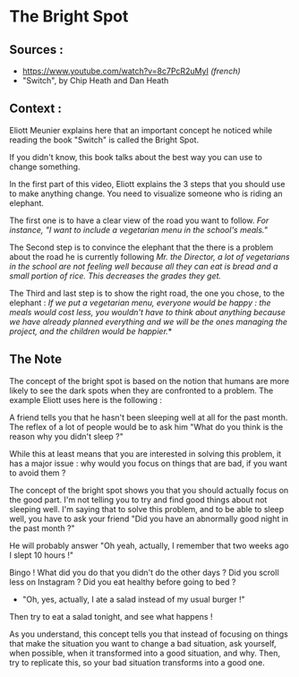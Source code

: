# The Bright Spot

## Sources :
- https://www.youtube.com/watch?v=8c7PcR2uMyI *(french)*
- "Switch", by Chip Heath and Dan Heath

## Context :
Eliott Meunier explains here that an important concept he noticed while reading the book "Switch" is called the Bright Spot.

If you didn't know, this book talks about the best way you can use to change something.

In the first part of this video, Eliott explains the 3 steps that you should use to make anything change. You need to visualize someone who is riding an elephant.

The first one is to have a clear view of the road you want to follow. *For instance, "I want to include a vegetarian menu in the school's meals."*

The Second step is to convince the elephant that the there is a problem about the road he is currently following *Mr. the Director, a lot of vegetarians in the school are not feeling well because all they can eat is bread and a small portion of rice. This decreases the grades they get.*

The Third and last step is to show the right road, the one you chose, to the elephant : *If we put a vegetarian menu, everyone would be happy : the meals would cost less, you wouldn't have to think about anything because we have already planned everything and we will be the ones managing the project, and the children would be happier.**

## The Note

The concept of the bright spot is based on the notion that humans are more likely to see the dark spots when they are confronted to a problem. The example Eliott uses here is the following :

A friend tells you that he hasn't been sleeping well at all for the past month. The reflex of a lot of people would be to ask him "What do you think is the reason why you didn't sleep ?"

While this at least means that you are interested in solving this problem, it has a major issue : why would you focus on things that are bad, if you want to avoid them ?

The concept of the bright spot shows you that you should actually focus on the good part. I'm not telling you to try and find good things about not sleeping well. I'm saying that to solve this problem, and to be able to sleep well, you have to ask your friend "Did you have an abnormally good night in the past month ?"

He will probably answer "Oh yeah, actually, I remember that two weeks ago I slept 10 hours !"

Bingo ! What did you do that you didn't do the other days ? Did you scroll less on Instagram ? Did you eat healthy before going to bed ? 

- "Oh, yes, actually, I ate a salad instead of my usual burger !"

Then try to eat a salad tonight, and see what happens !

As you understand, this concept tells you that instead of focusing on things that make the situation you want to change a bad situation, ask yourself, when possible, when it transformed into a good situation, and why. Then, try to replicate this, so your bad situation transforms into a good one.